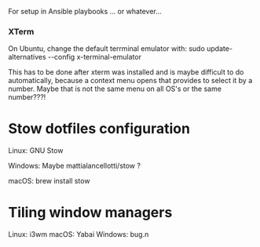 For setup in Ansible playbooks ... or whatever...

### XTerm
On Ubuntu, change the default terrminal emulator with:
sudo update-alternatives  --config x-terminal-emulator

This has to be done after xterm was installed and is maybe difficult to do automatically, because a context menu opens that provides to select it by a number.
Maybe that is not the same menu on all OS's or the same number???!


# Stow dotfiles configuration
Linux:
GNU Stow

Windows:
Maybe mattialancellotti/stow ?

macOS:
brew install stow


# Tiling window managers
Linux: i3wm
macOS: Yabai
Windows: bug.n


